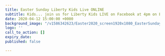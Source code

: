 ```yaml
---
title: Easter Sunday Liberty Kids Live ONLINE
subtitle: Kids... join us for Liberty Kids LIVE on Facebook at 4pm on Easter Sunday!
date: 2020-04-12 15:00:00 +0000
background_image: "/v1586342623/Easter2020_screen1920x1080_EasterSundayKIDS_w2ywkj.png"
logo: ''
call_to_action: []
expiry_date: 
published: false

---
```


